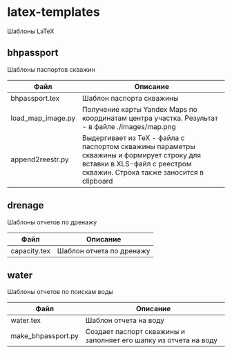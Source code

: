 # latex-templates

Шаблоны LaTeX


## bhpassport
Шаблоны паспортов скважин

|Файл|Описание|
--- | ---
| bhpassport.tex | Шаблон паспорта скважины |
| load_map_image.py | Получение карты Yandex Maps по координатам центра участка. Результат - в файле ./images/map.png |
| append2reestr.py | Выдергивает из TeX - файла с паспортом скважины параметры скважины и формирует строку для вставки в XLS-файл с реестром скважин. Строка также заносится в clipboard |



## drenage
Шаблоны отчетов по дренажу

|Файл|Описание|
--- | ---
| capacity.tex | Шаблон отчета по дренажу |

## water
Шаблоны отчетов по поискам воды

|Файл|Описание|
--- | ---
| water.tex | Шаблон отчета на воду |
| make_bhpassport.py | Создает паспорт скважины и заполняет его шапку из отчета на воду|





